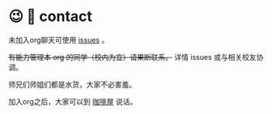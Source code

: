 # :wink: :city_sunset: contact

未加入org聊天可使用 [issues](https://github.com/sysu/contact/issues) 。

~~有能力管理本 org 的同学（校内为宜）请果断联系。~~ 详情 issues 或与相关校友协调。

师兄们师姐们都是水货，大家不必害羞。

加入org之后，大家可以到 [咖啡屋](https://github.com/orgs/sysu/teams/coffeehouse) 说话。
